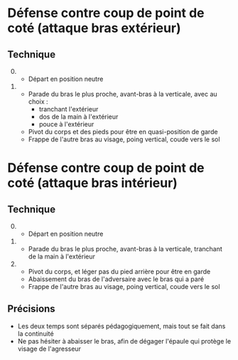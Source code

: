 # Défense contre coup de point de coté (attaque bras extérieur)
## Technique
0.  - Départ en position neutre
1.  - Parade du bras le plus proche, avant-bras à la verticale, avec au choix :
        - tranchant l'extérieur
        - dos de la main à l'extérieur
        - pouce à l'extérieur
    - Pivot du corps et des pieds pour être en quasi-position de garde
    - Frappe de l'autre bras au visage, poing vertical, coude vers le sol

# Défense contre coup de point de coté (attaque bras intérieur)
## Technique
0.  - Départ en position neutre
1.  - Parade du bras le plus proche, avant-bras à la verticale, tranchant de la main à l'extérieur
2.  - Pivot du corps, et léger pas du pied arrière pour être en garde
    - Abaissement du bras de l'adversaire avec le bras qui a paré
    - Frappe de l'autre bras au visage, poing vertical, coude vers le sol

## Précisions
- Les deux temps sont séparés pédagogiquement, mais tout se fait dans la continuité
- Ne pas hésiter à abaisser le bras, afin de dégager l'épaule qui protège le visage de l'agresseur
